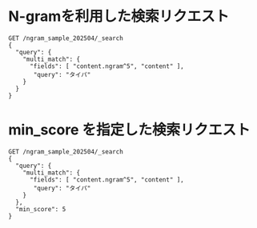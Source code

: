 # N-gramを利用した検索リクエスト

```
GET /ngram_sample_202504/_search
{
  "query": {
    "multi_match": {
      "fields": [ "content.ngram^5", "content" ],
       "query": "タイパ"
    }
  }
}
```

# min_score を指定した検索リクエスト

```
GET /ngram_sample_202504/_search
{
  "query": {
    "multi_match": {
      "fields": [ "content.ngram^5", "content" ],
       "query": "タイパ"
    }
  },
  "min_score": 5
}
```

